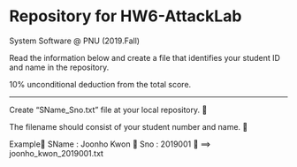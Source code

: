 # Repository for HW6-AttackLab
System Software @ PNU (2019.Fall)

Read the information below and create a file that identifies your student ID and name in the repository. 

10% unconditional deduction from the total score.

-------------------------------------------------------------
Create “SName_Sno.txt” file at your local repository.  

The filename should consist of your student number and name.  

Example SName : Joonho Kwon  Sno : 2019001  ==> joonho_kwon_2019001.txt

